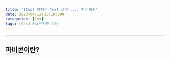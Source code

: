 ```yaml
---
title: "[Css] 넘치는 Text 생략(...) 처리하기"
date: 2023-04-12T15:10:000
categories: [Css]
tags: [Css] #소문자만 가능
---
```


---

## <b style="border-bottom:2px solid gray">파비콘이란?</b>